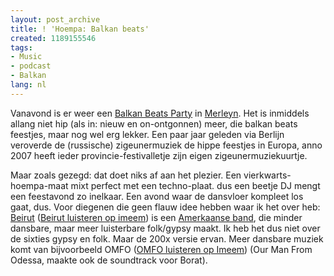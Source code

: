 ```yaml
---
layout: post_archive
title: ! 'Hoempa: Balkan beats'
created: 1189155546
tags:
- Music
- podcast
- Balkan
lang: nl
---
```

Vanavond is er weer een [Balkan Beats Party](http://www.merleyn.nl/cms/index.php?id=38,355,0,0,1,0) in [Merleyn](http://www.merleyn.nl/cms/). Het is inmiddels allang niet hip (als in: nieuw en on-ontgonnen) meer, die balkan beats feestjes, maar nog wel erg lekker. Een paar jaar geleden via Berlijn veroverde de (russische) zigeunermuziek de hippe feestjes in Europa, anno 2007 heeft ieder provincie-festivalletje zijn eigen zigeunermuziekuurtje.

Maar zoals gezegd: dat doet niks af aan het plezier. Een vierkwarts-hoempa-maat mixt perfect met een techno-plaat. dus een beetje DJ mengt een feestavond zo inelkaar. Een avond waar de dansvloer kompleet los gaat, dus. Voor diegenen die geen flauw idee hebben waar ik het over heb: [Beirut](http://elbo.ws/artist/beirut/) ([Beirut luisteren op imeem](http://www.imeem.com/dialogs/standaloneplaylist/?t=http%3a%2f%2fwww.imeem.com%2ftag%2fGulag+orkestar%2f)) is een [Amerkaanse band](http://en.wikipedia.org/wiki/Beirut_(band)), die minder dansbare, maar meer luisterbare folk/gypsy maakt. Ik heb het dus niet over de sixties gypsy en folk. Maar de 200x versie ervan. Meer dansbare muziek komt van bijvoorbeeld OMFO ([OMFO luisteren op Imeem](http://www.imeem.com/dialogs/standaloneplaylist/?t=http%3a%2f%2fwww.imeem.com%2ftag%2fOMFO%2f)) (Our Man From Odessa, maakte ook de soundtrack voor Borat).
